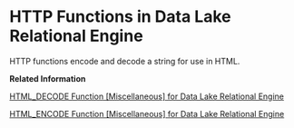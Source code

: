 <!-- loioa52c0f1884f21015a4e4f616ce74ce3c -->

# HTTP Functions in Data Lake Relational Engine

HTTP functions encode and decode a string for use in HTML.



**Related Information**  


[HTML\_DECODE Function \[Miscellaneous\] for Data Lake Relational Engine](html-decode-function-miscellaneous-for-data-lake-relational-engine-81f8bbd.md "Decodes special character entities that appear in HTML literal strings.")

[HTML\_ENCODE Function \[Miscellaneous\] for Data Lake Relational Engine](html-encode-function-miscellaneous-for-data-lake-relational-engine-81f8c4b.md "Encodes special characters within strings to be inserted into HTML documents.")


